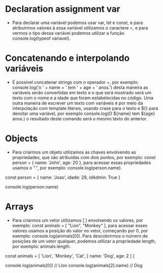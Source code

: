 # Declaration assignment var

* Para declarar uma variável podemos usar var, let e const, e para atribuírmos valores à essa variável utilizamos o caractere =, e para vermos o tipo dessa variável podemos utilizar a função console.log(typeof variavel).

# Concatenando e interpolando variáveis

* É possível concatenar strings com o operador +, por exemplo: console.log('o ' + name + ' tem ' + age + ' anos.') desta maneira as variáveis serão convertidas em texto e o que será mostrado será um texto com o nome e a idade que foram estabelecidas no código. Uma outra maneira de escrever um texto com variáveis é por meio da interpolação com template literais, usando crase para o texto e ${} para denotar uma variável, por exemplo console.log(O ${name} tem ${age} anos.) o resultado deste comando será o mesmo texto do anterior.

# Objects

* Para criarmos um objeto utilizamos as chaves envolvendo as propriedades, que são atribuídas com dois pontos, por exemplo: const person = { name: 'John', age: 20 }, para acessar essas propriedades usamos o ".", por exemplo: console.log(person.name).

const person = {
    name: 'Joao',
    idade: 29, 
    idAdmin: True
}

console.log(person.name)

# Arrays

* Para criarmos um vetor utilizamos [ ] envolvendo os valores, por exemplo: const animals = [ "Lion", "Monkey" ], para acessar esses valores usamos a posição do valor no vetor, começando por 0, por exemplo: console.log(animals[0]). Para descobrirmos o número de posições de um vetor qualquer, podemos utilizar a propriedade length, por exemplo: animals.length.

const animals = [
    'Lion',
    'Monkey',
    'Cat',
    [
        name: 'Dog',
        age: 2
    ]
]

console.log(animals[0]) // Lion
console.log(animals[2].name) // Dog
